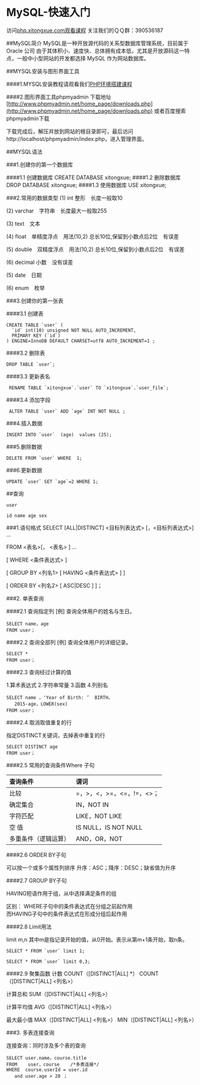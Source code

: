 # MySQL-快速入门
访问[php.xitongxue.com观看课程](http://xitongxue.com)
关注我们的ＱＱ群：390536187

##MySQL简介
MySQL是一种开放源代码的关系型数据库管理系统，目前属于 Oracle 公司
由于其体积小、速度快、总体拥有成本低，尤其是开放源码这一特点，一般中小型网站的开发都选择 MySQL 作为网站数据库。

##MYSQL安装与图形界面工具

####1.MYSQL安装教程请观看我们[PHP环境搭建课程](http://xitongxue.com/course/11)

####2.图形界面工具phpmyadmin
下载地址[http://www.phpmyadmin.net/home_page/downloads.php](http://www.phpmyadmin.net/home_page/downloads.php)
或者百度搜索phpmyadmin下载

下载完成后，解压并放到网站的根目录即可，最后访问http://localhost/phpmyadmin/index.php，进入管理界面。

##MYSQL语法

###1.创建你的第一个数据库

####1.1 创建数据库
	CREATE DATABASE xitongxue;
####1.2 删除数据库		
 	DROP DATABASE xitongxue;
####1.3 使用数据库
 	USE xitongxue;

###2.常用的数据类型
(1) int 整形　长度一般取10

(2) varchar　字符串　长度最大一般取255

(3) text　文本　

(4) float　单精度浮点　用法(10,2) 总长10位,保留到小数点后2位　有误差

(5) double　双精度浮点　用法(10,2) 总长10位,保留到小数点后2位　有误差

(6) decimal  小数　没有误差

(5) date　日期

(6) enum　枚举

###3.创建你的第一张表

####3.1 创建表

````
CREATE TABLE `user` (
  `id` int(10) unsigned NOT NULL AUTO_INCREMENT,
  PRIMARY KEY (`id`)
) ENGINE=InnoDB DEFAULT CHARSET=utf8 AUTO_INCREMENT=1 ;
````
####3.2 删除表	

````
DROP TABLE `user`;
````
####3.3 更新表名

````
 RENAME TABLE `xitongxue`.`user` TO `xitongxue`.`user_file`;
````
####3.4 添加字段

````
 ALTER TABLE `user` ADD `age` INT NOT NULL ;
````

###4.插入数据

````
INSERT INTO `user`  (age)  values (25);
````

###5.删除数据

````
DELETE FROM `user` WHERE  1;
````

###6.更新数据

````
UPDATE `user` SET `age`=2 WHERE 1;
````

##查询
````
user 

id name age sex 
````
###1.语句格式
SELECT [ALL|DISTINCT] <目标列表达式>
                                                [，<目标列表达式>] …

FROM <表名>[， <表名> ] …

[ WHERE <条件表达式> ]

[ GROUP BY <列名1> [ HAVING <条件表达式> ] ]

[ ORDER BY <列名2> [ ASC|DESC ] ]；

###2. 单表查询

####2.1 查询指定列
[例]  查询全体用户的姓名与生日。

````
SELECT name，age
FROM user；
````
####2.2 查询全部列
[例]  查询全体用户的详细记录。

````
SELECT *
FROM user；
````
####2.3 查询经过计算的值

1.算术表达式
2.字符串常量
3.函数
4.列别名

````
SELECT name ，'Year of Birth: ’  BIRTH，
   2015-age，LOWER(sex)  
FROM user；
````

####2.4 取消取值重复的行

指定DISTINCT关键词，去掉表中重复的行 
 
````
SELECT DISTINCT age
FROM user； 
````

####2.5 常用的查询条件Where 子句

查询条件|谓词
:---------------|:---------------
比较|=，>，<，>=，<=，!=，<>；
确定集合|IN，NOT IN
字符匹配|LIKE，NOT LIKE
空    值|IS NULL，IS NOT NULL
多重条件（逻辑运算）|AND，OR，NOT

####2.6 ORDER BY子句

可以按一个或多个属性列排序
升序：ASC；降序：DESC；缺省值为升序

####2.7 GROUP BY子句

HAVING短语作用于组，从中选择满足条件的组

区别：
WHERE子句中的条件表达式在分组之前起作用	
而HAVING子句中的条件表达式在形成分组后起作用

####2.8 Limit用法

limit m,n 其中m是指记录开始的值，从0开始。表示从第m+1条开始，取n条。

````
SELECT * FROM `user` limit 1;
````
````
SELECT * FROM `user` limit 0,3;
````

####2.9 聚集函数
计数
COUNT（[DISTINCT|ALL] *）
COUNT（[DISTINCT|ALL] <列名>）

计算总和
SUM（[DISTINCT|ALL] <列名>）	

计算平均值
AVG（[DISTINCT|ALL] <列名>）

最大最小值
MAX（[DISTINCT|ALL] <列名>）
MIN（[DISTINCT|ALL] <列名>）

###3. 多表连接查询

连接查询：同时涉及多个表的查询

````
SELECT user.name，course.title
FROM    user，course    /*多表连接*/
WHERE  course.userId = user.id 
   and user.age > 20 ；
````

